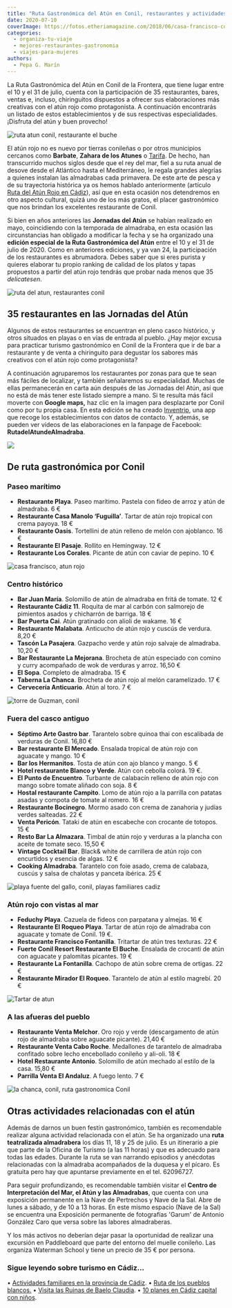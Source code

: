 ```yaml
---
title: "Ruta Gastronómica del Atún en Conil, restaurantes y actividades"
date: 2020-07-10
coverImage: https://fotos.etheriamagazine.com/2018/06/casa-francisco-conil-ruta-del-atun-e1649843723568.jpg
categories: 
  - organiza-tu-viaje
  - mejores-restaurantes-gastronomia
  - viajes-para-mujeres
authors: 
  - Pepa G. Marín
---
```


La Ruta Gastronómica del Atún en Conil de la Frontera, que tiene lugar entre el 10 y el 
31 de julio, cuenta con la participación de 35 restaurantes, bares, ventas e, incluso, 
chiringuitos dispuestos a ofrecer sus elaboraciones más creativas con el atún rojo como 
protagonista. A continuación encontrarás un listado de estos establecimientos y de sus 
respectivas especialidades. ¡Disfruta del atún y buen provecho! 

![ruta atun conil, restaurante el buche](https://fotos.etheriamagazine.com/2020/07/ruta-del-atun-hotel-fuerte.jpg "Restaurante El Buche © Hotel Fuerte Conil-Resort.")

El atún rojo no es nuevo por tierras conileñas o por otros municipios cercanos como 
**Barbate**, **Zahara de los Atunes** o [Tarifa](https://etheriamagazine.com/2020/07/06/viajes-por-espana-tarifa-con-amigas-aires-de-windsurf/). 
De hecho, han transcurrido muchos siglos desde que el rey del mar, fiel a su ruta anual 
de desove desde el Atlántico hasta el Mediterráneo, le regala grandes alegrías a quienes 
instalan las almadrabas cada primavera. De este arte de pesca y de su trayectoria 
histórica ya os hemos hablado anteriormente (artículo [Ruta del Atún Rojo en 
Cádiz](https://etheriamagazine.com/2018/06/12/ruta-del-atun-rojo-en-cadiz/)), así que en 
esta ocasión nos detendremos en otro aspecto cultural, quizá uno de los más gratos, el 
placer gastronómico que nos brindan los excelentes restaurante de Conil. 

Si bien en años anteriores las **Jornadas del Atún** se habían realizado en mayo, 
coincidiendo con la temporada de almadraba, en esta ocasión las circunstancias han 
obligado a modificar la fecha y se ha organizado una **edición especial de la Ruta 
Gastronómica del Atún** entre el 10 y el 31 de julio de 2020. Como en anteriores 
ediciones, y ya van 24, la participación de los restaurantes es abrumadora. Debes saber 
que si eres purista y quieres elaborar tu propio ranking de calidad de los platos y 
tapas propuestos a partir del atún rojo tendrás que probar nada menos que 35 
_delicatesen_. 

![ruta del atun, restaurantes conil](https://fotos.etheriamagazine.com/2020/07/cartel-ruta-atun-conil-2020.jpg "Cartel Ruta Gastronómica del Atún en Conil.")

## 35 restaurantes en las Jornadas del Atún

Algunos de estos restaurantes se encuentran en pleno casco histórico, y otros situados 
en playas o en vías de entrada al pueblo. ¿Hay mejor excusa para practicar turismo 
gastronómico en Conil de la Frontera que ir de bar a restaurante y de venta a 
chiringuito para degustar los sabores más creativos con el atún rojo como protagonista? 

A continuación agruparemos los restaurantes por zonas para que te sean más fáciles de 
localizar, y también señalaremos su especialidad. Muchas de ellas permanecerán en carta 
aún después de las Jornadas del Atún, así que no está de más tener este listado siempre 
a mano. Si te resulta más fácil moverte con **Google maps,** haz clic en la imagen para 
desplazarte por Conil como por tu propia casa. En esta edición se ha creado [Inventrip](https://inventrip.com/conil/trip/3743), 
una app que recoge los establecimientos con datos de contacto. Y, además, se pueden ver 
vídeos de las elaboraciones en la fanpage de Facebook: **RutadelAtundeAlmadraba**. 

[![](https://fotos.etheriamagazine.com/2020/07/mapa-ruta-atun-rojo-conil.jpg)](https://www.google.com/maps/d/edit?mid=1xgfDDIKl1C0jXwEsed-phE_-P9zrO24E&usp=sharing)

## De ruta gastronómica por Conil

### Paseo marítimo

- **Restaurante Playa**. Paseo marítimo. Pastela con fideo de arroz y atún de almadraba. 6 €
- **Restaurante Casa Manolo ‘Fuguilla’**. Tartar de atún rojo tropical con crema payoya. 18 €
- **Restaurante Oasis**. Tortellini de atún relleno de melón con ajoblanco. 16 €
- **Restaurante El Pasaje**. Rollito en Hemingway. 12 €
- **Restaurante Los Corales**. Picante de atún con caviar de pepino. 10 €

![casa francisco, atun rojo](https://fotos.etheriamagazine.com/2018/06/casa-francisco-conil-ruta-del-atun.jpg "Vistas desde Casa Francisco. © Etheria Magazine")

### Centro histórico

- **Bar Juan María**. Solomillo de atún de almadraba en fritá de tomate. 12 €
- **Restaurante Cádiz 11**. Roquita de mar al carbón con salmorejo de pimientos asados y chicharrón de barriga. 18 €
- **Bar Puerta Cai**. Atún gratinado con alioli de wakame. 16 €
- **Restaurante Malabata**. Anticucho de atún rojo y cuscús de verdura. 8,20 €
- **Tascón La Pasajera**. Gazpacho verde y atún rojo salvaje de almadraba. 10,20 €
- **Bar Restaurante La Mejorana**. Brocheta de atún especiado con comino y curry acompañado de wok de verduras y arroz. 16,50 €
- **El Sopa**. Completo de almadraba. 15 €
- **Taberna La Chanca**. Brocheta de atún rojo al melón caramelizado. 17 €
- **Cervecería Anticuario**. Atún al toro. 7 €

![torre de Guzman, conil](https://fotos.etheriamagazine.com/2018/06/torre-de-guzman-conil-ruta-del-atun.jpg "Torre de Guzmán (Conil). © Etheria Magazine")

### Fuera del casco antiguo

- **Séptimo Arte Gastro bar**. Tarantelo sobre quinoa thai con escalibada de verduras de Conil. 16,80 €
- **Bar restaurante El Mercado**. Ensalada tropical de atún rojo con aguacate y mango. 10 €
- **Bar los Hermanitos**. Tosta de atún con ajo blanco y mango. 5 €
- **Hotel restaurante Blanco y Verde**. Atún con cebolla colorá. 19 €.
- **El Punto de Encuentro**. Turbante de calabacín relleno de atún rojo con mango sobre tomate aliñado con soja. 8 €
- **Hostal restaurante Campito**. Lomo de atún rojo a la parrilla con patatas asadas y compota de tomate al romero. 16 €
- **Restaurante Bocinegro**. Mormo asado con crema de zanahoria y judías verdes salteadas. 22 €
- **Venta Pericón**. Tataki de atún en escabeche con crocante de totopos. 15 €
- **Resto Bar La Almazara**. Timbal de atún rojo y verduras a la plancha con aceite de tomate seco. 15,50 €
- **Vintage Cocktail Bar**. Black& white de carrillera de atún rojo con encurtidos y esencia de algas. 12 €
- **Cooking Almadraba**. Tarantelo con foie asado, crema de calabaza, cuscús y salsa de chalotas y panceta ibérica. 25 €

![playa fuente del gallo, conil, playas familiares cadiz](https://fotos.etheriamagazine.com/2020/03/playa-familiar-conil.jpg "Playa Fuente del Gallo (Conil). © Etheria Magazine")

### Atún rojo con vistas al mar

- **Feduchy Playa**. Cazuela de fideos con parpatana y almejas. 16 €
- **Restaurante El Roqueo Playa**. Tartar de atún rojo de almadraba con aguacate y tomate de Conil. 19 €.
- **Restaurante Francisco Fontanilla**. Tritartar de atún tres texturas. 22 €
- **Fuerte Conil Resort Restaurante El Buche**. Ensalada de crocanti de atún con aguacate y palomitas picantes. 19 €
- **Restaurante La Fontanilla**. Cachopo de atún sobre crema de ortigas. 22 €
- **Restaurante Mirador El Roqueo**. Tarantelo de atún al estilo magrebí. 20 €

![Tartar de atun](https://fotos.etheriamagazine.com/2018/06/tartar-ruta-del-atun.jpg "Tartar de atún rojo. © Etheria Magazine")

### A las afueras del pueblo

- **Restaurante Venta Melchor**. Oro rojo y verde (descargamento de atún rojo de almadraba sobre aguacate picante). 21,40 €
- **Restaurante Venta Cabo Roche**. Medallones de tarantelo de almadraba confitado sobre lecho encebollado conileño y ali-oli. 18 €
- **Hotel Restaurante Antonio**. Solomillo de atún mechado al estilo de la casa. 15,80 €
- **Parrilla Venta El Andaluz**. A fuego lento. 7 €

![la chanca, conil, ruta gastronomica Conil](https://fotos.etheriamagazine.com/2018/06/chanca-museo-del-atun-conil-ruta-del-atun.jpg "La Chanca. © Etheria Magazine")

## Otras actividades relacionadas con el atún

Además de darnos un buen festín gastronómico, también es recomendable realizar alguna 
actividad relacionada con el atún. Se ha organizado una **ruta teatralizada 
almadrabera** los días 11, 18 y 25 de julio. Es un itinerario a pie que parte de la 
Oficina de Turismo (a las 11 horas) y que es adecuado para todas las edades. Durante la 
ruta se van narrando episodios y anécdotas relacionadas con la almadraba acompañados de 
la duquesa y el pícaro. Es gratuita pero hay que apuntarse previamente en el tel. 
62096727. 

Para seguir profundizando, es recomendable también visitar el **Centro de Interpretación 
del Mar, el Atún y las Almadrabas**, que cuenta con una exposición permanente en la Nave 
de Pertrechos y Nave de la Sal. Abre de lunes a sábado, y de 10 a 13 horas. En este 
mismo espacio (Nave de la Sal) se encuentra una Exposición permanente de fotografías 
'Garum' de Antonio González Caro que versa sobre las labores almadraberas. 

Y los más activos no deberían dejar pasar la oportunidad de realizar una excursión en 
Paddleboard que parte del entorno del muelle conileño. Las organiza Waterman School y 
tiene un precio de 35 € por persona. 

### Sigue leyendo sobre turismo en Cádiz...

• [Actividades familiares en la provincia de 
Cádiz](https://etheriamagazine.com/2020/03/12/12-actividades-familiares-para-viajes-con-ninos-en-cadiz/). 
• [Ruta de los pueblos 
blancos.](https://etheriamagazine.com/2018/11/02/ruta-por-los-pueblos-blancos-de-cadiz/) 
• [Visita las Ruinas de Baelo 
Claudia](https://etheriamagazine.com/2019/08/22/guia-que-ver-ruinas-romanas-baelo-claudia-playa-bolonia/). 
• [10 planes en Cádiz capital con 
niños](https://etheriamagazine.com/2019/10/17/10-planes-con-ninos-en-cadiz-capital/).
